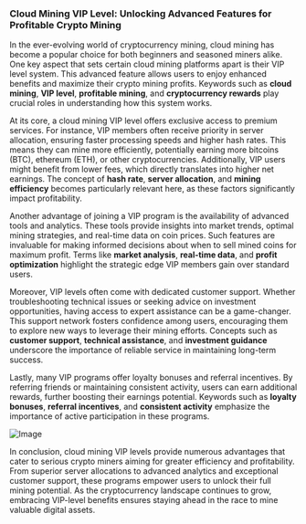 ### Cloud Mining VIP Level: Unlocking Advanced Features for Profitable Crypto Mining

In the ever-evolving world of cryptocurrency mining, cloud mining has become a popular choice for both beginners and seasoned miners alike. One key aspect that sets certain cloud mining platforms apart is their VIP level system. This advanced feature allows users to enjoy enhanced benefits and maximize their crypto mining profits. Keywords such as **cloud mining**, **VIP level**, **profitable mining**, and **cryptocurrency rewards** play crucial roles in understanding how this system works.

At its core, a cloud mining VIP level offers exclusive access to premium services. For instance, VIP members often receive priority in server allocation, ensuring faster processing speeds and higher hash rates. This means they can mine more efficiently, potentially earning more bitcoins (BTC), ethereum (ETH), or other cryptocurrencies. Additionally, VIP users might benefit from lower fees, which directly translates into higher net earnings. The concept of **hash rate**, **server allocation**, and **mining efficiency** becomes particularly relevant here, as these factors significantly impact profitability.

Another advantage of joining a VIP program is the availability of advanced tools and analytics. These tools provide insights into market trends, optimal mining strategies, and real-time data on coin prices. Such features are invaluable for making informed decisions about when to sell mined coins for maximum profit. Terms like **market analysis**, **real-time data**, and **profit optimization** highlight the strategic edge VIP members gain over standard users.

Moreover, VIP levels often come with dedicated customer support. Whether troubleshooting technical issues or seeking advice on investment opportunities, having access to expert assistance can be a game-changer. This support network fosters confidence among users, encouraging them to explore new ways to leverage their mining efforts. Concepts such as **customer support**, **technical assistance**, and **investment guidance** underscore the importance of reliable service in maintaining long-term success.

Lastly, many VIP programs offer loyalty bonuses and referral incentives. By referring friends or maintaining consistent activity, users can earn additional rewards, further boosting their earnings potential. Keywords such as **loyalty bonuses**, **referral incentives**, and **consistent activity** emphasize the importance of active participation in these programs.

![Image](https://github.com/user-attachments/assets/31692037-0104-4703-abd1-696b6a7dd41b)

In conclusion, cloud mining VIP levels provide numerous advantages that cater to serious crypto miners aiming for greater efficiency and profitability. From superior server allocations to advanced analytics and exceptional customer support, these programs empower users to unlock their full mining potential. As the cryptocurrency landscape continues to grow, embracing VIP-level benefits ensures staying ahead in the race to mine valuable digital assets.